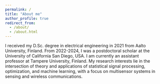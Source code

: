 ```yaml
---
permalink: /
title: "About me"
author_profile: true
redirect_from: 
  - /about/
  - /about.html
---
```


I received my D.Sc. degree in electrical engineering in 2021 from Aalto University, Finland. From 2022-2024, I was a postdoctoral scholar at the University of California San Diego, USA. I am currently an assistant professor at Tampere University, Finland. My research interests lie in the intersection of theory and applications of statistical signal processing, optimization, and machine learning, with a focus on multisensor systems in sensing and wireless communications.
